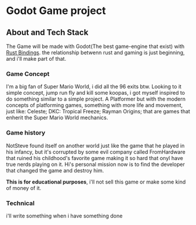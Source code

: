 # Godot Game project

## About and Tech Stack

The Game will be made with Godot(The best game-engine that exist) with [Rust Bindings]((https://godot-rust.github.io/)).
the relationship betwenn rust and gaming is just beginning, and i'll make part of that.

### Game Concept
  I'm a big fan of Super Mario World, i did all the 96 exits btw. Looking to it simple concept, jump run fly and kill some koopas, i got myself inspired to do something similar to a simple project. A Platformer but with the modern concepts of platforming games, something with more life and movement, just like: Celeste; DKC: Tropical Freeze; Rayman Origins; that are games that enherit the Super Mario World mechanics.

### Game history
  NotSteve found itself on another world just like the game that he played in his infancy, but it's corrupted by some evil company called FromHardware that ruined his childhood's favorite game making it so hard that onyl have true nerds playing on it. Hi's personal mission now is to find the developer that changed the game and destroy him.

  **This is for educational purposes**, i'll not sell this game or make some kind of money of it.

### Technical
  i'll write something when i have something done
